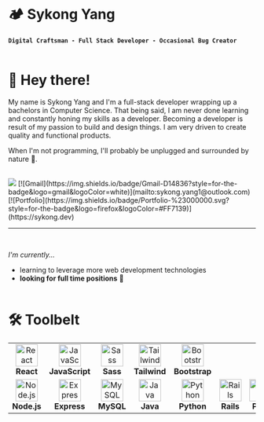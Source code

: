 # 🏕️ Sykong Yang

**`Digital Craftsman - Full Stack Developer - Occasional Bug Creator`**
<br><br>

# 👋 Hey there!

My name is Sykong Yang and I'm a full-stack developer wrapping up a bachelors in Computer Science. That being said, I am never done learning and constantly honing my skills as a developer. Becoming a developer is result of my passion to build and design things. I am very driven to create quality and functional products.

When I'm not programming, I'll probably be unplugged and surrounded by nature 🌳.

<br>
<a href='https://www.linkedin.com/in/sykong-yang-07a6141b6/' target='_'><img src="https://img.shields.io/badge/linkedin-%230077B5.svg?&style=for-the-badge&logo=linkedin&logoColor=white"></a>
[![Gmail](https://img.shields.io/badge/Gmail-D14836?style=for-the-badge&logo=gmail&logoColor=white)](mailto:sykong.yang1@outlook.com)
[![Portfolio](https://img.shields.io/badge/Portfolio-%23000000.svg?style=for-the-badge&logo=firefox&logoColor=#FF7139)](https://sykong.dev)

<hr><br>

_I'm currently..._

- learning to leverage more web development technologies
- **looking for full time positions** 🤝
  <br><br>

# 🛠️ Toolbelt

<table>
  <tr>
    <td align="center" style="aspect-ration: 1/1; width: 100px">
      <img
        src="https://cdn.jsdelivr.net/gh/devicons/devicon/icons/react/react-original.svg"
        style="aspect-ratio: 1/1; width: 45px"
        alt="React"
      />
      <br /><strong>React</strong>
    </td>
        <td align="center" style="aspect-ration: 1/1; width: 100px">
      <img
        src="https://cdn.jsdelivr.net/npm/devicon-2.2@2.2.0/icons/javascript/javascript-original.svg"
        style="aspect-ratio: 1/1; width: 45px"
        alt="JavaScript"
      />
      <br /><strong>JavaScript</strong>
    </td>
    <td align="center" style="aspect-ration: 1/1; width: 100px">
      <img
        src="https://cdn.jsdelivr.net/gh/devicons/devicon/icons/sass/sass-original.svg"
        style="aspect-ratio: 1/1; width: 45px"
        alt="Sass"
      />
      <br /><strong>Sass</strong>
    </td>
    <td align="center" style="aspect-ration: 1/1; width: 100px">
      <img
        src="https://cdn.jsdelivr.net/gh/devicons/devicon/icons/tailwindcss/tailwindcss-plain.svg"
        style="aspect-ratio: 1/1; width: 45px"
        alt="Tailwind"
      />
      <br /><strong>Tailwind</strong>
    </td>
    <td align="center" style="aspect-ration: 1/1; width: 100px">
      <img
        src="https://cdn.jsdelivr.net/gh/devicons/devicon/icons/bootstrap/bootstrap-plain.svg"
        style="aspect-ratio: 1/1; width: 45px"
        alt="Bootstrap"
      />
      <br /><strong>Bootstrap</strong>
    </td>
  </tr>
  <tr>
    <td align="center" style="aspect-ration: 1/1; width: 100px">
      <img
        src="https://cdn.jsdelivr.net/gh/devicons/devicon/icons/nodejs/nodejs-original.svg"
        style="aspect-ratio: 1/1; width: 45px"
        alt="Node.js"
      />
      <br /><strong>Node.js</strong>
    </td>
    <td align="center" style="aspect-ration: 1/1; width: 100px">
      <img
        src="https://cdn.jsdelivr.net/gh/devicons/devicon/icons/express/express-original.svg"
        style="aspect-ratio: 1/1; width: 45px"
        alt="Express"
      />
      <br /><strong>Express</strong>
    </td>
    <td align="center" style="aspect-ration: 1/1; width: 100px">
      <img
        src="https://cdn.jsdelivr.net/npm/devicon-2.2@2.2.0/icons/mysql/mysql-original.svg"
        style="aspect-ratio: 1/1; width: 45px"
        alt="MySQL"
      />
      <br /><strong>MySQL</strong>
    </td>
    <td align="center" style="aspect-ration: 1/1; width: 100px">
      <img
        src="https://cdn.jsdelivr.net/npm/devicon-2.2@2.2.0/icons/java/java-original.svg"
        style="aspect-ratio: 1/1; width: 45px"
        alt="Java"
      />
      <br /><strong>Java</strong>
    </td>
    <td align="center" style="aspect-ration: 1/1; width: 100px">
      <img
        src="https://cdn.jsdelivr.net/gh/devicons/devicon/icons/python/python-original.svg"
        style="aspect-ratio: 1/1; width: 45px"
        alt="Python"
      />
      <br /><strong>Python</strong>
    </td>
    <td align="center" style="aspect-ration: 1/1; width: 100px">
      <img
        src="https://cdn.jsdelivr.net/npm/devicon-2.2@2.2.0/icons/rails/rails-plain.svg"
        style="aspect-ratio: 1/1; width: 45px"
        alt="Rails"
      />
      <br /><strong>Rails</strong>
    </td>
    <td align="center" style="aspect-ration: 1/1; width: 100px">
      <img
        src="https://cdn.jsdelivr.net/npm/devicon-2.2@2.2.0/icons/php/php-original.svg"
        style="aspect-ratio: 1/1; width: 45px"
        alt="PHP"
      />
      <br /><strong>PHP</strong>
    </td>
  </tr>
</table>
